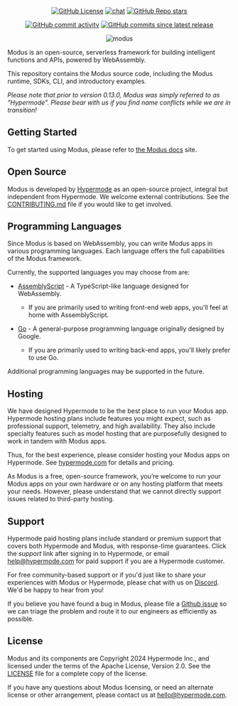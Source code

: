<!-- markdownlint-disable first-line-heading -->
<div align="center">

  [![GitHub License](https://img.shields.io/github/license/hypermodeinc/modus)](https://github.com/hypermodeinc/modus?tab=Apache-2.0-1-ov-file#readme)
  [![chat](https://img.shields.io/discord/1267579648657850441)](https://discord.gg/NJQ4bJpffF)
  [![GitHub Repo stars](https://img.shields.io/github/stars/hypermodeinc/modus)](https://github.com/hypermodeinc/modus/stargazers)

  [![GitHub commit activity](https://img.shields.io/github/commit-activity/m/hypermodeinc/modus)](https://github.com/hypermodeinc/modus/commits/main/)
  [![GitHub commits since latest release](https://img.shields.io/github/commits-since/hypermodeinc/modus/latest)](https://github.com/hypermodeinc/modus/commits/main/)

  ![modus](https://github.com/user-attachments/assets/a959990d-7431-482a-8030-e24c88f0e592)

</div>

Modus is an open-source, serverless framework for building intelligent functions and APIs, powered by WebAssembly.

This repository contains the Modus source code, including the Modus runtime, SDKs, CLI, and introductory examples.

_Please note that prior to version 0.13.0, Modus was simply referred to as "Hypermode".  Please bear with us if you find name conflicts while we are in transition!_

## Getting Started

To get started using Modus, please refer to [the Modus docs](https://docs.hypermode.com/modus) site.

## Open Source

Modus is developed by [Hypermode](https://hypermode.com/) as an open-source project, integral but independent from Hypermode.
We welcome external contributions. See the [CONTRIBUTING.md](./CONTRIBUTING.md) file if you would like to get involved.

## Programming Languages

Since Modus is based on WebAssembly, you can write Modus apps in various programming languages.
Each language offers the full capabilities of the Modus framework.

Currently, the supported languages you may choose from are:

- [AssemblyScript](https://www.assemblyscript.org/) - A TypeScript-like language designed for WebAssembly.
  - If you are primarily used to writing front-end web apps, you'll feel at home with AssemblyScript.

- [Go](https://go.dev/) - A general-purpose programming language originally designed by Google.
  - If you are primarily used to writing back-end apps, you'll likely prefer to use Go.

Additional programming languages may be supported in the future.

## Hosting

We have designed Hypermode to be the best place to run your Modus app.
Hypermode hosting plans include features you might expect, such as professional support, telemetry, and high availability.
They also include specialty features such as model hosting that are purposefully designed to work in tandem with Modus apps.

Thus, for the best experience, please consider hosting your Modus apps on Hypermode. See [hypermode.com](https://hypermode.com/) for details and pricing.

As Modus is a free, open-source framework, you’re welcome to run your Modus apps on your own hardware or on any
hosting platform that meets your needs.  However, please understand that we cannot directly support issues related
to third-party hosting.

## Support

Hypermode paid hosting plans include standard or premium support that covers both Hypermode and Modus, with response-time guarantees.
Click the _support_ link after signing in to Hypermode, or email help@hypermode.com for paid support if you are a Hypermode customer.

For free community-based support or if you'd just like to share your experiences with
Modus or Hypermode, please chat with us on [Discord](https://discord.gg/NJQ4bJpffF).
We'd be happy to hear from you!

If you believe you have found a bug in Modus, please file a [Github issue](https://github.com/hypermodeinc/modus/issues)
so we can triage the problem and route it to our engineers as efficiently as possible.

## License

Modus and its components are Copyright 2024 Hypermode Inc., and licensed under the terms of the Apache License, Version 2.0.
See the [LICENSE](./LICENSE) file for a complete copy of the license.

If you have any questions about Modus licensing, or need an alternate license or other arrangement, please contact us at hello@hypermode.com.
